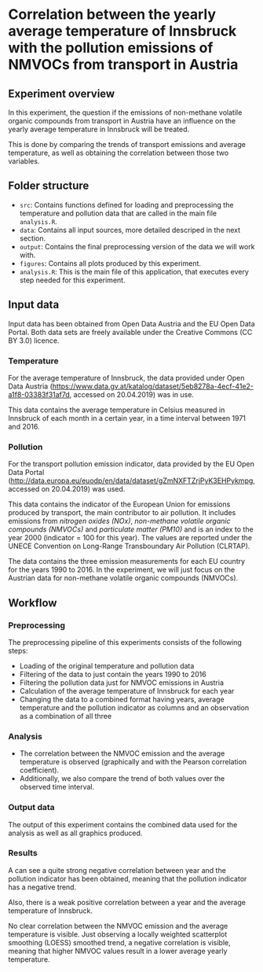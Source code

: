 # Correlation between the yearly average temperature of Innsbruck with the pollution emissions of NMVOCs from transport in Austria

## Experiment overview

In this experiment, the question if the emissions of non-methane volatile organic compounds from transport in Austria have an influence on the yearly average temperature in Innsbruck will be treated.

This is done by comparing the trends of transport emissions and average temperature, as well as obtaining the correlation between those two variables.

## Folder structure

* ```src```: Contains functions defined for loading and preprocessing the temperature and pollution data that are called in the main file ```analysis.R```.
* ```data```: Contains all input sources, more detailed descriped in the next section.
* ```output```: Contains the final preprocessing version of the data we will work with.
* ```figures```: Contains all plots produced by this experiment.
* ```analysis.R```: This is the main file of this application, that executes every step needed for this experiment.

## Input data

Input data has been obtained from Open Data Austria and the EU Open Data Portal. Both data sets are freely available under the Creative Commons (CC BY 3.0) licence.

### Temperature

For the average temperature of Innsbruck, the data provided under Open Data Austria (https://www.data.gv.at/katalog/dataset/5eb8278a-4ecf-41e2-a1f8-03383f31af7d, accessed on 20.04.2019) was in use.

This data contains the average temperature in Celsius measured in Innsbruck of each month in a certain year, in a time interval between 1971 and 2016.

### Pollution

For the transport pollution emission indicator, data provided by the EU Open Data Portal (http://data.europa.eu/euodp/en/data/dataset/gZmNXFTZrjPyK3EHPykmpg, accessed on 20.04.2019) was used.

This data contains the indicator of the European Union for emissions produced by transport, the main contributor to air pollution. It includes emissions from *nitrogen oxides (NOx)*, *non-methane volatile organic compounds (NMVOCs)* and *particulate matter (PM10)* and is an index to the year 2000 (indicator = 100 for this year). The values are reported under the UNECE Convention on Long-Range Transboundary Air Pollution (CLRTAP).

The data contains the three emission measurements for each EU country for the years 1990 to 2016. In the experiment, we will just focus on the Austrian data for non-methane volatile organic compounds (NMVOCs).

## Workflow

### Preprocessing

The preprocessing pipeline of this experiments consists of the following steps:

* Loading of the original temperature and pollution data
* Filtering of the data to just contain the years 1990 to 2016
* Filtering the pollution data just for NMVOC emissions in Austria
* Calculation of the average temperature of Innsbruck for each year
* Changing the data to a combined format having years, average temperature and the pollution indicator as columns and an observation as a combination of all three

### Analysis

* The correlation between the NMVOC emission and the average temperature is observed (graphically and with the Pearson correlation coefficient).
* Additionally, we also compare the trend of both values over the observed time interval.

### Output data

The output of this experiment contains the combined data used for the analysis as well as all graphics produced.

### Results

A can see a quite strong negative correlation between year and the pollution indicator has been obtained, meaning that the pollution indicator has a negative trend.

Also, there is a weak positive correlation between a year and the average temperature of Innsbruck.

No clear correlation between the NMVOC emission and the average temperature is visible. Just observing a locally weighted scatterplot smoothing (LOESS) smoothed trend, a negative correlation is visible, meaning that higher NMVOC values result in a lower average yearly temperature.


